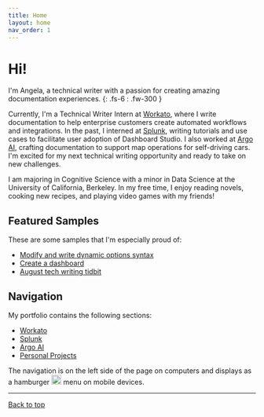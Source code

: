 ```yaml
---
title: Home
layout: home
nav_order: 1
---
```


# Hi!
I'm Angela, a technical writer with a passion for creating amazing documentation experiences. 
{: .fs-6 : .fw-300 }

Currently, I'm a Technical Writer Intern at [Workato], where I write documentation to help enterprise customers create automated workflows and integrations. In the past, I interned at [Splunk], writing tutorials and use cases to facilitate user adoption of Dashboard Studio. I also worked at [Argo AI], crafting documentation to support map operations for self-driving cars. I'm excited for my next technical writing opportunity and ready to take on new challenges.

I am majoring in Cognitive Science with a minor in Data Science at the University of California, Berkeley. In my free time, I enjoy reading novels, cooking new recipes, and playing video games with my friends! 

## Featured Samples
These are some samples that I'm especially proud of:
* [Modify and write dynamic options syntax]
* [Create a dashboard]
* [August tech writing tidbit](https://shuangela.github.io/portfolio/August-Tidbit)

## Navigation
My portfolio contains the following sections:

* [Workato](/portfolio/Workato)
* [Splunk](/portfolio/Splunk)
* [Argo AI](/portfolio/Argo)
* [Personal Projects](/portfolio/Personal-Projects)

The navigation is on the left side of the page on computers and displays as a hamburger <img src="https://github.com/shuangela/portfolio/assets/17172489/05673d94-0fc1-4e4a-b3f5-39834f2c248a" alt="hamburger menu" width="20"/> menu on mobile devices.

----
[Back to top](#top)

[Workato]: https://www.workato.com/
[Splunk]: https://www.splunk.com/
[Argo AI]: https://en.wikipedia.org/wiki/Argo_AI
[Create a dashboard]: https://shuangela.github.io/portfolio/SplunkCloud-9.0.2303-DashStudio-dashCanvas.pdf
[Modify and write dynamic options syntax]: https://shuangela.github.io/portfolio/Splunk-9.1.1-DashStudio-ModifyDOS.pdf

